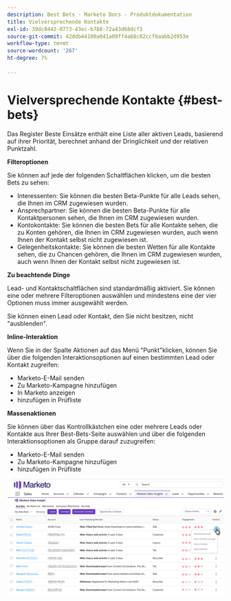 ```yaml
---
description: Best Bets - Marketo Docs - Produktdokumentation
title: Vielversprechende Kontakte
exl-id: 39dc8442-0773-43ec-b788-72a43d68dcf3
source-git-commit: 42ddb44100a041a09ff4a68c02ccf6aabb2d953e
workflow-type: tm+mt
source-wordcount: '267'
ht-degree: 7%

---
```


# Vielversprechende Kontakte {#best-bets}

Das Register Beste Einsätze enthält eine Liste aller aktiven Leads, basierend auf ihrer Priorität, berechnet anhand der Dringlichkeit und der relativen Punktzahl.

**Filteroptionen**

Sie können auf jede der folgenden Schaltflächen klicken, um die besten Bets zu sehen:

* Interessenten: Sie können die besten Beta-Punkte für alle Leads sehen, die Ihnen im CRM zugewiesen wurden.
* Ansprechpartner: Sie können die besten Beta-Punkte für alle Kontaktpersonen sehen, die Ihnen im CRM zugewiesen wurden.
* Kontokontakte: Sie können die besten Bets für alle Kontakte sehen, die zu Konten gehören, die Ihnen im CRM zugewiesen wurden, auch wenn Ihnen der Kontakt selbst nicht zugewiesen ist.
* Gelegenheitskontakte: Sie können die besten Wetten für alle Kontakte sehen, die zu Chancen gehören, die Ihnen im CRM zugewiesen wurden, auch wenn Ihnen der Kontakt selbst nicht zugewiesen ist.

**Zu beachtende Dinge**

Lead- und Kontaktschaltflächen sind standardmäßig aktiviert. Sie können eine oder mehrere Filteroptionen auswählen und mindestens eine der vier Optionen muss immer ausgewählt werden.

Sie können einen Lead oder Kontakt, den Sie nicht besitzen, nicht &quot;ausblenden&quot;.

**Inline-Interaktion**

Wenn Sie in der Spalte Aktionen auf das Menü &quot;Punkt&quot;klicken, können Sie über die folgenden Interaktionsoptionen auf einen bestimmten Lead oder Kontakt zugreifen:

* Marketo-E-Mail senden
* Zu Marketo-Kampagne hinzufügen
* In Marketo anzeigen
* hinzufügen in Prüfliste

**Massenaktionen**

Sie können über das Kontrollkästchen eine oder mehrere Leads oder Kontakte aus Ihrer Best-Bets-Seite auswählen und über die folgenden Interaktionsoptionen als Gruppe darauf zuzugreifen:

* Marketo-E-Mail senden
* Zu Marketo-Kampagne hinzufügen
* hinzufügen in Prüfliste

![](assets/best-bets-1.png)
